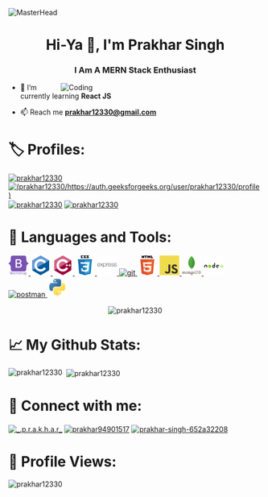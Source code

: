 ![MasterHead](https://thumbs.gfycat.com/ColorlessBitesizedKob-max-1mb.gif)
<h1 align="center">Hi-Ya 👋, I'm Prakhar Singh</h1>
<h3 align="center">I Am A MERN Stack Enthusiast</h3>
<img align="right" alt="Coding" width="400" src="https://vibeforgenz.lk/wp-content/uploads/2021/11/ApprehensiveDrearyCaimanlizard-size_restricted.gif">




- 🌱 I’m currently learning **React JS**

- 📫 Reach me **prakhar12330@gmail.com**



# :label: Profiles:
<p align="left">
<a href="https://www.leetcode.com/prakhar12330" target="blank"><img align="center" src="https://raw.githubusercontent.com/rahuldkjain/github-profile-readme-generator/master/src/images/icons/Social/leet-code.svg" alt="prakhar12330" height="30" width="40" /></a>
<a href="https://auth.geeksforgeeks.org/user/(prakhar12330/https://auth.geeksforgeeks.org/user/prakhar12330/profile)" target="blank"><img align="center" src="https://raw.githubusercontent.com/rahuldkjain/github-profile-readme-generator/master/src/images/icons/Social/geeks-for-geeks.svg" alt="(prakhar12330/https://auth.geeksforgeeks.org/user/prakhar12330/profile)" height="30" width="40" /></a>
<a href="https://www.codechef.com/users/prakhar12330" target="blank"><img align="center" src="https://cdn.jsdelivr.net/npm/simple-icons@3.1.0/icons/codechef.svg" alt="prakhar12330" height="30" width="40" /></a>
<a href="https://codeforces.com/profile/prakhar12330" target="blank"><img align="center" src="https://raw.githubusercontent.com/rahuldkjain/github-profile-readme-generator/master/src/images/icons/Social/codeforces.svg" alt="prakhar12330" height="30" width="40" /></a>
</p>

# :rocket: Languages and Tools:
<p align="left"> <a href="https://getbootstrap.com" target="_blank" rel="noreferrer"> <img src="https://raw.githubusercontent.com/devicons/devicon/master/icons/bootstrap/bootstrap-plain-wordmark.svg" alt="bootstrap" width="40" height="40"/> </a> <a href="https://www.cprogramming.com/" target="_blank" rel="noreferrer"> <img src="https://raw.githubusercontent.com/devicons/devicon/master/icons/c/c-original.svg" alt="c" width="40" height="40"/> </a> <a href="https://www.w3schools.com/cpp/" target="_blank" rel="noreferrer"> <img src="https://raw.githubusercontent.com/devicons/devicon/master/icons/cplusplus/cplusplus-original.svg" alt="cplusplus" width="40" height="40"/> </a> <a href="https://www.w3schools.com/css/" target="_blank" rel="noreferrer"> <img src="https://raw.githubusercontent.com/devicons/devicon/master/icons/css3/css3-original-wordmark.svg" alt="css3" width="40" height="40"/> </a> <a href="https://expressjs.com" target="_blank" rel="noreferrer"> <img src="https://raw.githubusercontent.com/devicons/devicon/master/icons/express/express-original-wordmark.svg" alt="express" width="40" height="40"/> </a> <a href="https://git-scm.com/" target="_blank" rel="noreferrer"> <img src="https://www.vectorlogo.zone/logos/git-scm/git-scm-icon.svg" alt="git" width="40" height="40"/> </a> <a href="https://www.w3.org/html/" target="_blank" rel="noreferrer"> <img src="https://raw.githubusercontent.com/devicons/devicon/master/icons/html5/html5-original-wordmark.svg" alt="html5" width="40" height="40"/> </a> <a href="https://developer.mozilla.org/en-US/docs/Web/JavaScript" target="_blank" rel="noreferrer"> <img src="https://raw.githubusercontent.com/devicons/devicon/master/icons/javascript/javascript-original.svg" alt="javascript" width="40" height="40"/> </a> <a href="https://www.mongodb.com/" target="_blank" rel="noreferrer"> <img src="https://raw.githubusercontent.com/devicons/devicon/master/icons/mongodb/mongodb-original-wordmark.svg" alt="mongodb" width="40" height="40"/> </a> <a href="https://nodejs.org" target="_blank" rel="noreferrer"> <img src="https://raw.githubusercontent.com/devicons/devicon/master/icons/nodejs/nodejs-original-wordmark.svg" alt="nodejs" width="40" height="40"/> </a> <a href="https://postman.com" target="_blank" rel="noreferrer"> <img src="https://www.vectorlogo.zone/logos/getpostman/getpostman-icon.svg" alt="postman" width="40" height="40"/> </a> <a href="https://www.python.org" target="_blank" rel="noreferrer"> <img src="https://raw.githubusercontent.com/devicons/devicon/master/icons/python/python-original.svg" alt="python" width="40" height="40"/> </a> </p>

<p align="center"><img align="center" src="https://github-readme-streak-stats.herokuapp.com/?user=prakhar12330&" alt="prakhar12330" /></p>

# :chart_with_upwards_trend: My Github Stats:
<p >
<img align="left" src="https://github-readme-stats.vercel.app/api/top-langs?username=prakhar12330&show_icons=true&locale=en&layout=compact" alt="prakhar12330" />
</p>

<p >&nbsp;
<img align="center" src="https://github-readme-stats.vercel.app/api?username=prakhar12330&show_icons=true&locale=en" alt="prakhar12330" />
</p>


# :bust_in_silhouette: Connect with me:
<p align="left">
<a href="https://instagram.com/_.p.r.a.k.h.a.r_" target="blank"><img align="center" src="https://raw.githubusercontent.com/rahuldkjain/github-profile-readme-generator/master/src/images/icons/Social/instagram.svg" alt="_.p.r.a.k.h.a.r_" height="30" width="40" /></a>
<a href="https://twitter.com/prakhar94901517" target="blank"><img align="center" src="https://raw.githubusercontent.com/rahuldkjain/github-profile-readme-generator/master/src/images/icons/Social/twitter.svg" alt="prakhar94901517" height="30" width="40" /></a>
<a href="https://linkedin.com/in/prakhar-singh-652a32208" target="blank"><img align="center" src="https://raw.githubusercontent.com/rahuldkjain/github-profile-readme-generator/master/src/images/icons/Social/linked-in-alt.svg" alt="prakhar-singh-652a32208" height="30" width="40" /></a>
</p>

# :blue_heart: Profile Views:
<p align="left"> <img src="https://komarev.com/ghpvc/?username=prakhar12330&label=Profile%20views&color=0e75b6&style=flat" alt="prakhar12330" /> </p>



